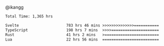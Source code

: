@ikangg
<!--START_SECTION:waka-->

```txt
Total Time: 1,365 hrs

Svelte                     783 hrs 46 mins >>>>>>>>>>>>>>===========   56.65 %
TypeScript                 198 hrs 7 mins  >>>>=====================   14.32 %
Rust                       41 hrs 2 mins   >========================   02.97 %
Lua                        22 hrs 56 mins  =========================   01.66 %
```

<!--END_SECTION:waka-->
